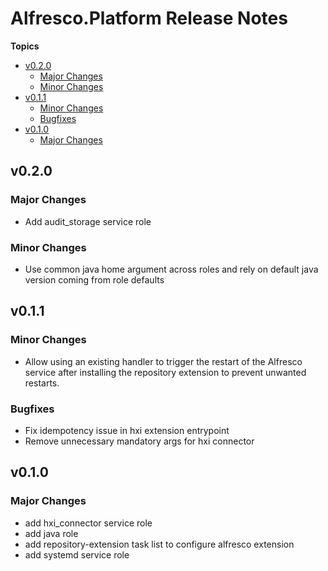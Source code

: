 # Alfresco\.Platform Release Notes

**Topics**

- <a href="#v0-2-0">v0\.2\.0</a>
    - <a href="#major-changes">Major Changes</a>
    - <a href="#minor-changes">Minor Changes</a>
- <a href="#v0-1-1">v0\.1\.1</a>
    - <a href="#minor-changes-1">Minor Changes</a>
    - <a href="#bugfixes">Bugfixes</a>
- <a href="#v0-1-0">v0\.1\.0</a>
    - <a href="#major-changes-1">Major Changes</a>

<a id="v0-2-0"></a>
## v0\.2\.0

<a id="major-changes"></a>
### Major Changes

* Add audit\_storage service role

<a id="minor-changes"></a>
### Minor Changes

* Use common java home argument across roles and rely on default java version coming from role defaults

<a id="v0-1-1"></a>
## v0\.1\.1

<a id="minor-changes-1"></a>
### Minor Changes

* Allow using an existing handler to trigger the restart of the Alfresco service after installing the repository extension to prevent unwanted restarts\.

<a id="bugfixes"></a>
### Bugfixes

* Fix idempotency issue in hxi extension entrypoint
* Remove unnecessary mandatory args for hxi connector

<a id="v0-1-0"></a>
## v0\.1\.0

<a id="major-changes-1"></a>
### Major Changes

* add hxi\_connector service role
* add java role
* add repository\-extension task list to configure alfresco extension
* add systemd service role
